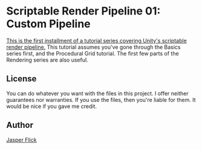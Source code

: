 # Scriptable Render Pipeline 01: Custom Pipeline

[This is the first installment of a tutorial series covering Unity's scriptable render pipeline.](https://catlikecoding.com/unity/tutorials/scriptable-render-pipeline/custom-pipeline/) This tutorial assumes you've gone through the Basics series first, and the Procedural Grid tutorial. The first few parts of the Rendering series are also useful.

## License

You can do whatever you want with the files in this project. I offer neither guarantees nor warranties. If you use the files, then you're liable for them. It would be nice if you gave me credit.

## Author

[Jasper Flick](https://catlikecoding.com/jasper-flick/)